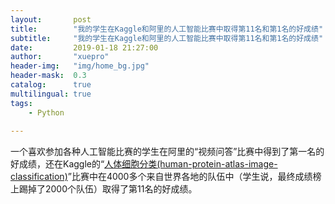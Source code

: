 ```yaml
---
layout:       post
title:        "我的学生在Kaggle和阿里的人工智能比赛中取得第11名和第1名的好成绩"
subtitle:     "我的学生在Kaggle和阿里的人工智能比赛中取得第11名和第1名的好成绩"
date:         2019-01-18 21:27:00
author:       "xuepro"
header-img:   "img/home_bg.jpg"
header-mask:  0.3
catalog:      true
multilingual: true
tags:
    - Python
    
---   
```


一个喜欢参加各种人工智能比赛的学生在阿里的“视频问答”比赛中得到了第一名的好成绩，还在Kaggle的“[人体细胞分类(human-protein-atlas-image-classification)](https://www.kaggle.com/c/human-protein-atlas-image-classification)”比赛中在4000多个来自世界各地的队伍中（学生说，最终成绩榜上踢掉了2000个队伍）取得了第11名的好成绩。
